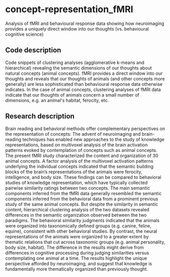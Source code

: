 # concept-representation_fMRI
Analysis of fMRI and behavioural response data showing how neuroimaging provides a uniquely direct window into our thoughts (vs. behavioural cognitive science)

## Code description
Code snippets of clustering analyses (agglomerative k-means and hierarchical) revealing the semantic dimensions of our thoughts about natural concepts (animal concepts). fMRI provides a direct window into our thoughts and reveals that our thoughts of animals (and other concepts more generally) are less sophisticated than behavioural response data otherwise indicates. In the case of animal concepts, clustering analyses of fMRI data indicate that our thoughts of animals concern a small number of dimensions, e.g. an animal's habitat, ferocity, etc.

## Research description
Brain reading and behavioral methods offer complementary perspectives on the representation of concepts: The advent of neuroimaging and brain-reading techniques has enabled new approaches to the study of knowledge representations, based on multivoxel analysis of the brain activation patterns evoked by contemplation of concepts such as animal concepts. The present fMRI study characterized the content and organization of 30 animal concepts. A factor analysis of the multivoxel activation patterns underlying the individual concepts indicated that the semantic building blocks of the brain’s representations of the animals were ferocity, intelligence, and body size. These findings can be compared to behavioral studies of knowledge representation, which have typically collected pairwise similarity ratings between two concepts. The main semantic components inferred from the fMRI data generally resembled the semantic components inferred from the behavioral data from a prominent previous study of the same animal concepts. But despite the similarity in semantic content, hierarchical clustering analysis of the two datasets revealed differences in the semantic organization observed between the two paradigms. The behavioral similarity judgments indicated that the animals were organized into taxonomically defined groups (e.g. canine, feline, equine), consistent with other behavioral studies. By contrast, the neural representations of the animals were organized to a greater extent by thematic relations that cut across taxonomic groups (e.g. animal personality, body size, habitat). The difference in the results might derive from differences in cognitive processing during judging similarities versus contemplating one animal at a time. The results highlight the unique perspective afforded by neuroimaging, and suggest that knowledge is fundamentally more thematically organized than previously thought.
